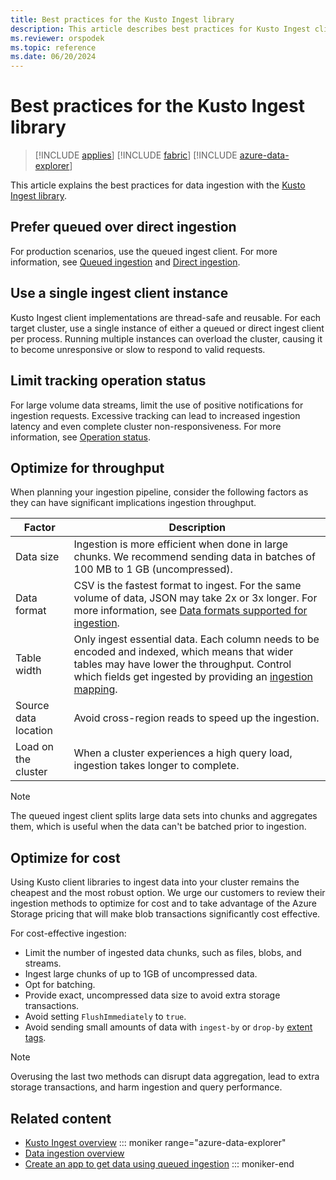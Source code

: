 ```yaml
---
title: Best practices for the Kusto Ingest library
description: This article describes best practices for Kusto Ingest client library.
ms.reviewer: orspodek
ms.topic: reference
ms.date: 06/20/2024
---
```

# Best practices for the Kusto Ingest library

> [!INCLUDE [applies](../../includes/applies-to-version/applies.md)] [!INCLUDE [fabric](../../includes/applies-to-version/fabric.md)] [!INCLUDE [azure-data-explorer](../../includes/applies-to-version/azure-data-explorer.md)]

This article explains the best practices for data ingestion with the [Kusto Ingest library](about-kusto-ingest.md).

## Prefer queued over direct ingestion

For production scenarios, use the queued ingest client. For more information, see [Queued ingestion](about-kusto-ingest.md#queued-ingestion) and [Direct ingestion](about-kusto-ingest.md#direct-ingestion).

## Use a single ingest client instance

Kusto Ingest client implementations are thread-safe and reusable. For each target cluster, use a single instance of either a queued or direct ingest client per process. Running multiple instances can overload the cluster, causing it to become unresponsive or slow to respond to valid requests.

## Limit tracking operation status

For large volume data streams, limit the use of positive notifications for ingestion requests. Excessive tracking can lead to increased ingestion latency and even complete cluster non-responsiveness. For more information, see [Operation status](kusto-ingest-client-status.md).

## Optimize for throughput

When planning your ingestion pipeline, consider the following factors as they can have significant implications ingestion throughput.

| Factor | Description |
|--|--|
| Data size | Ingestion is more efficient when done in large chunks. We recommend sending data in batches of 100 MB to 1 GB (uncompressed).|
| Data format | CSV is the fastest format to ingest. For the same volume of data, JSON may take 2x or 3x longer. For more information, see [Data formats supported for ingestion](../../ingestion-supported-formats.md).|
| Table width | Only ingest essential data. Each column needs to be encoded and indexed, which means that wider tables may have lower the throughput. Control which fields get ingested by providing an [ingestion mapping](../../management/mappings.md).|
| Source data location | Avoid cross-region reads to speed up the ingestion. |
| Load on the cluster | When a cluster experiences a high query load, ingestion takes longer to complete. |

> [!NOTE]
> The queued ingest client splits large data sets into chunks and aggregates them, which is useful when the data can't be batched prior to ingestion.

## Optimize for cost

Using Kusto client libraries to ingest data into your cluster remains the cheapest and the most robust option. We urge our customers to review their ingestion methods to optimize for cost and to take advantage of the Azure Storage pricing that will make blob transactions significantly cost effective.

For cost-effective ingestion:

* Limit the number of ingested data chunks, such as files, blobs, and streams.
* Ingest large chunks of up to 1GB of uncompressed data.
* Opt for batching.
* Provide exact, uncompressed data size to avoid extra storage transactions.
* Avoid setting `FlushImmediately` to `true`.
* Avoid sending small amounts of data with `ingest-by` or `drop-by` [extent tags](../../management/extent-tags.md).

> [!NOTE]
> Overusing the last two methods can disrupt data aggregation, lead to extra storage transactions, and harm ingestion and query performance.

## Related content

* [Kusto Ingest overview](about-kusto-ingest.md)
::: moniker range="azure-data-explorer"
* [Data ingestion overview](/azure/data-explorer/ingest-data-overview)
* [Create an app to get data using queued ingestion](/azure/data-explorer/get-started/app-batch-ingestion)
::: moniker-end
